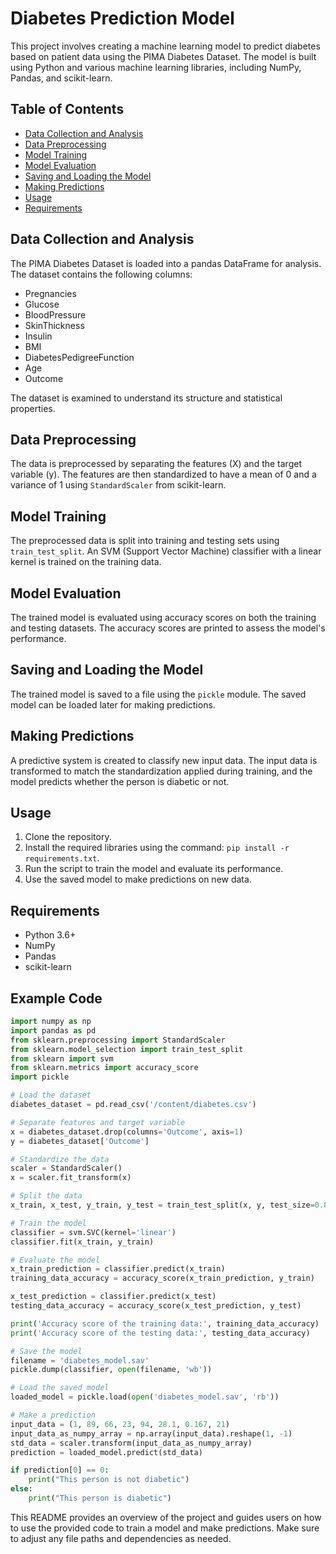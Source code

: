 
# Diabetes Prediction Model

This project involves creating a machine learning model to predict diabetes based on patient data using the PIMA Diabetes Dataset. The model is built using Python and various machine learning libraries, including NumPy, Pandas, and scikit-learn.

## Table of Contents
- [Data Collection and Analysis](#data-collection-and-analysis)
- [Data Preprocessing](#data-preprocessing)
- [Model Training](#model-training)
- [Model Evaluation](#model-evaluation)
- [Saving and Loading the Model](#saving-and-loading-the-model)
- [Making Predictions](#making-predictions)
- [Usage](#usage)
- [Requirements](#requirements)

## Data Collection and Analysis
The PIMA Diabetes Dataset is loaded into a pandas DataFrame for analysis. The dataset contains the following columns:
- Pregnancies
- Glucose
- BloodPressure
- SkinThickness
- Insulin
- BMI
- DiabetesPedigreeFunction
- Age
- Outcome

The dataset is examined to understand its structure and statistical properties.

## Data Preprocessing
The data is preprocessed by separating the features (X) and the target variable (y). The features are then standardized to have a mean of 0 and a variance of 1 using `StandardScaler` from scikit-learn.

## Model Training
The preprocessed data is split into training and testing sets using `train_test_split`. An SVM (Support Vector Machine) classifier with a linear kernel is trained on the training data.

## Model Evaluation
The trained model is evaluated using accuracy scores on both the training and testing datasets. The accuracy scores are printed to assess the model's performance.

## Saving and Loading the Model
The trained model is saved to a file using the `pickle` module. The saved model can be loaded later for making predictions.

## Making Predictions
A predictive system is created to classify new input data. The input data is transformed to match the standardization applied during training, and the model predicts whether the person is diabetic or not.

## Usage
1. Clone the repository.
2. Install the required libraries using the command: `pip install -r requirements.txt`.
3. Run the script to train the model and evaluate its performance.
4. Use the saved model to make predictions on new data.

## Requirements
- Python 3.6+
- NumPy
- Pandas
- scikit-learn

## Example Code

```python
import numpy as np
import pandas as pd
from sklearn.preprocessing import StandardScaler
from sklearn.model_selection import train_test_split
from sklearn import svm
from sklearn.metrics import accuracy_score
import pickle

# Load the dataset
diabetes_dataset = pd.read_csv('/content/diabetes.csv')

# Separate features and target variable
x = diabetes_dataset.drop(columns='Outcome', axis=1)
y = diabetes_dataset['Outcome']

# Standardize the data
scaler = StandardScaler()
x = scaler.fit_transform(x)

# Split the data
x_train, x_test, y_train, y_test = train_test_split(x, y, test_size=0.8, stratify=y, random_state=2)

# Train the model
classifier = svm.SVC(kernel='linear')
classifier.fit(x_train, y_train)

# Evaluate the model
x_train_prediction = classifier.predict(x_train)
training_data_accuracy = accuracy_score(x_train_prediction, y_train)

x_test_prediction = classifier.predict(x_test)
testing_data_accuracy = accuracy_score(x_test_prediction, y_test)

print('Accuracy score of the training data:', training_data_accuracy)
print('Accuracy score of the testing data:', testing_data_accuracy)

# Save the model
filename = 'diabetes_model.sav'
pickle.dump(classifier, open(filename, 'wb'))

# Load the saved model
loaded_model = pickle.load(open('diabetes_model.sav', 'rb'))

# Make a prediction
input_data = (1, 89, 66, 23, 94, 28.1, 0.167, 21)
input_data_as_numpy_array = np.array(input_data).reshape(1, -1)
std_data = scaler.transform(input_data_as_numpy_array)
prediction = loaded_model.predict(std_data)

if prediction[0] == 0:
    print("This person is not diabetic")
else:
    print("This person is diabetic")
```

This README provides an overview of the project and guides users on how to use the provided code to train a model and make predictions. Make sure to adjust any file paths and dependencies as needed.
